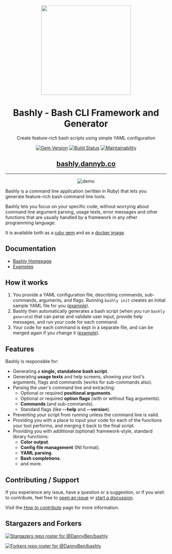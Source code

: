 <div align='center'>
<img src='logo.svg' width=280>

# Bashly - Bash CLI Framework and Generator

Create feature-rich bash scripts using simple YAML configuration

[![Gem Version](https://badge.fury.io/rb/bashly.svg)](https://badge.fury.io/rb/bashly)
[![Build Status](https://github.com/DannyBen/bashly/workflows/Test/badge.svg)](https://github.com/DannyBen/bashly/actions?query=workflow%3ATest)
[![Maintainability](https://api.codeclimate.com/v1/badges/8cf89047e50ca601e431/maintainability)](https://codeclimate.com/github/DannyBen/bashly/maintainability)

## [bashly.dannyb.co](https://bashly.dannyb.co)

---

![demo](demo/cast.svg)

</div>

Bashly is a command line application (written in Ruby) that lets you
generate feature-rich bash command line tools.

Bashly lets you focus on your specific code, without worrying about command line
argument parsing, usage texts, error messages and other functions that are
usually handled by a framework in any other programming language.

It is available both as a [ruby gem](https://rubygems.org/gems/bashly) and as
a [docker image](https://hub.docker.com/r/dannyben/bashly).


## Documentation

- [Bashly Homepage][docs]
- [Examples][examples]

## How it works

1. You provide a YAML configuration file, describing commands, sub-commands,
   arguments, and flags. Running `bashly init` creates an initial sample YAML
   file for you ([example](https://github.com/DannyBen/bashly/tree/master/examples/minimal#bashlyyml)).
2. Bashly then automatically generates a bash script (when you run
   `bashly generate`) that can parse and validate user input, provide help
   messages, and run your code for each command.
3. Your code for each command is kept in a separate file, and can be merged
   again if you change it ([example](https://github.com/DannyBen/bashly/blob/master/examples/minimal/src/root_command.sh)).

## Features

Bashly is responsible for:

- Generating a **single, standalone bash script**.
- Generating **usage texts** and help screens, showing your tool's arguments, flags and commands (works for sub-commands also).
- Parsing the user's command line and extracting:
  - Optional or required **positional arguments**.
  - Optional or required **option flags** (with or without flag arguments).
  - **Commands** (and sub-commands).
  - Standard flags (like **--help** and **--version**).
- Preventing your script from running unless the command line is valid.
- Providing you with a place to input your code for each of the functions your tool performs, and merging it back to the final script.
- Providing you with additional (optional) framework-style, standard library functions:
  - **Color output**.
  - **Config file management** (INI format).
  - **YAML parsing**.
  - **Bash completions**.
  - and more.

## Contributing / Support

If you experience any issue, have a question or a suggestion, or if you wish
to contribute, feel free to [open an issue][issues] or
[start a discussion][discussions].

Visit the *[How to contribute][contributing]* page for more information.


## Stargazers and Forkers

[![Stargazers repo roster for @DannyBen/bashly](https://reporoster.com/stars/DannyBen/bashly)](https://github.com/DannyBen/bashly/stargazers)

[![Forkers repo roster for @DannyBen/bashly](https://reporoster.com/forks/DannyBen/bashly)](https://github.com/DannyBen/bashly/network/members)



[issues]: https://github.com/DannyBen/bashly/issues
[discussions]: https://github.com/DannyBen/bashly/discussions
[docs]: https://bashly.dannyb.co/
[examples]: https://github.com/DannyBen/bashly/tree/master/examples#bashly-examples
[contributing]: https://github.com/DannyBen/bashly/blob/master/CONTRIBUTING.md#how-to-contribute
